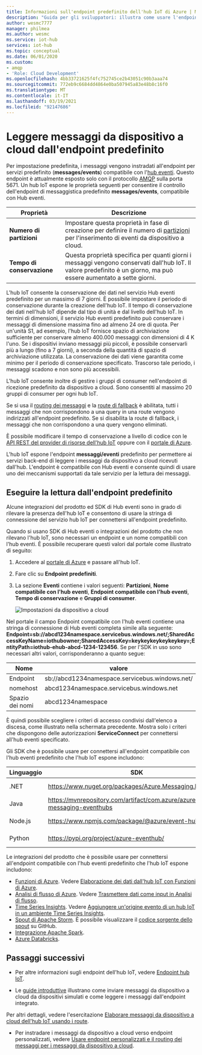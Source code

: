 ```yaml
---
title: Informazioni sull'endpoint predefinito dell'hub IoT di Azure | Microsoft Docs
description: "Guida per gli sviluppatori: illustra come usare l'endpoint predefinito compatibile con l'hub eventi per la lettura dei messaggi da dispositivo a cloud."
author: wesmc7777
manager: philmea
ms.author: wesmc
ms.service: iot-hub
services: iot-hub
ms.topic: conceptual
ms.date: 06/01/2020
ms.custom:
- amqp
- 'Role: Cloud Development'
ms.openlocfilehash: 4bb33721625f4fc752745ce2b43051c90b3aaa74
ms.sourcegitcommit: 772eb9c6684dd4864e0ba507945a83e48b8c16f0
ms.translationtype: MT
ms.contentlocale: it-IT
ms.lasthandoff: 03/19/2021
ms.locfileid: "92147686"
---
```

# <a name="read-device-to-cloud-messages-from-the-built-in-endpoint"></a>Leggere messaggi da dispositivo a cloud dall'endpoint predefinito

Per impostazione predefinita, i messaggi vengono instradati all'endpoint per servizi predefinito (**messages/events**) compatibile con l'[hub eventi](https://azure.microsoft.com/documentation/services/event-hubs/). Questo endpoint è attualmente esposto solo con il protocollo [AMQP](https://www.amqp.org/) sulla porta 5671. Un hub IoT espone le proprietà seguenti per consentire il controllo dell'endpoint di messaggistica predefinito **messages/events**, compatibile con Hub eventi.

| Proprietà            | Descrizione |
| ------------------- | ----------- |
| **Numero di partizioni** | Impostare questa proprietà in fase di creazione per definire il numero di [partizioni](../event-hubs/event-hubs-features.md#partitions) per l'inserimento di eventi da dispositivo a cloud. |
| **Tempo di conservazione**  | Questa proprietà specifica per quanti giorni i messaggi vengono conservati dall'hub IoT. Il valore predefinito è un giorno, ma può essere aumentato a sette giorni. |

L'hub IoT consente la conservazione dei dati nel servizio Hub eventi predefinito per un massimo di 7 giorni. È possibile impostare il periodo di conservazione durante la creazione dell'hub IoT. Il tempo di conservazione dei dati nell'hub IoT dipende dal tipo di unità e dal livello dell'hub IoT. In termini di dimensioni, il servizio Hub eventi predefinito può conservare i messaggi di dimensione massima fino ad almeno 24 ore di quota. Per un'unità S1, ad esempio, l'hub IoT fornisce spazio di archiviazione sufficiente per conservare almeno 400.000 messaggi con dimensioni di 4 K l'uno. Se i dispositivi inviano messaggi più piccoli, è possibile conservarli più a lungo (fino a 7 giorni), a seconda della quantità di spazio di archiviazione utilizzata. La conservazione dei dati viene garantita come minimo per il periodo di conservazione specificato. Trascorso tale periodo, i messaggi scadono e non sono più accessibili. 

L'hub IoT consente inoltre di gestire i gruppi di consumer nell'endpoint di ricezione predefinito da dispositivo a cloud. Sono consentiti al massimo 20 gruppi di consumer per ogni hub IoT.

Se si usa il [routing dei messaggi](iot-hub-devguide-messages-d2c.md) e la [route di fallback](iot-hub-devguide-messages-d2c.md#fallback-route) è abilitata, tutti i messaggi che non corrispondono a una query in una route vengono indirizzati all'endpoint predefinito. Se si disabilita la route di fallback, i messaggi che non corrispondono a una query vengono eliminati.

È possibile modificare il tempo di conservazione a livello di codice con le [API REST del provider di risorse dell'hub IoT](/rest/api/iothub/iothubresource) oppure con il [portale di Azure](https://portal.azure.com).

L'hub IoT espone l'endpoint **messaggi/eventi** predefinito per permettere ai servizi back-end di leggere i messaggi da dispositivo a cloud ricevuti dall'hub. L'endpoint è compatibile con Hub eventi e consente quindi di usare uno dei meccanismi supportati da tale servizio per la lettura dei messaggi.

## <a name="read-from-the-built-in-endpoint"></a>Eseguire la lettura dall'endpoint predefinito

Alcune integrazioni del prodotto ed SDK di Hub eventi sono in grado di rilevare la presenza dell'hub IoT e consentono di usare la stringa di connessione del servizio hub IoT per connettersi all'endpoint predefinito.

Quando si usano SDK di Hub eventi o integrazioni del prodotto che non rilevano l'hub IoT, sono necessari un endpoint e un nome compatibili con l'hub eventi. È possibile recuperare questi valori dal portale come illustrato di seguito:

1. Accedere al [portale di Azure](https://portal.azure.com) e passare all'hub IoT.

2. Fare clic su **Endpoint predefiniti**.

3. La sezione **Eventi** contiene i valori seguenti: **Partizioni**, **Nome compatibile con l'hub eventi**, **Endpoint compatibile con l'hub eventi**, **Tempo di conservazione** e **Gruppi di consumer**.

    ![Impostazioni da dispositivo a cloud](./media/iot-hub-devguide-messages-read-builtin/eventhubcompatible.png)

Nel portale il campo Endpoint compatibile con l'hub eventi contiene una stringa di connessione di Hub eventi completa simile alla seguente: **Endpoint=sb://abcd1234namespace.servicebus.windows.net/;SharedAccessKeyName=iothubowner;SharedAccessKey=keykeykeykeykeykey=;EntityPath=iothub-ehub-abcd-1234-123456**. Se per l'SDK in uso sono necessari altri valori, corrisponderanno a quanto segue:

| Nome | valore |
| ---- | ----- |
| Endpoint | sb://abcd1234namespace.servicebus.windows.net/ |
| nomehost | abcd1234namespace.servicebus.windows.net |
| Spazio dei nomi | abcd1234namespace |

È quindi possibile scegliere i criteri di accesso condivisi dall'elenco a discesa, come illustrato nella schermata precedente. Mostra solo i criteri che dispongono delle autorizzazioni **ServiceConnect** per connettersi all'hub eventi specificato.

Gli SDK che è possibile usare per connettersi all'endpoint compatibile con l'hub eventi predefinito che l'hub IoT espone includono:

| Linguaggio | SDK | Esempio |
| -------- | --- | ------ |
| .NET | https://www.nuget.org/packages/Azure.Messaging.EventHubs | [Guida introduttiva](quickstart-send-telemetry-dotnet.md) |
| Java | https://mvnrepository.com/artifact/com.azure/azure-messaging-eventhubs | [Guida introduttiva](quickstart-send-telemetry-java.md) |
| Node.js | https://www.npmjs.com/package/@azure/event-hubs | [Guida introduttiva](quickstart-send-telemetry-node.md) |
| Python | https://pypi.org/project/azure-eventhub/ | [Guida introduttiva](quickstart-send-telemetry-python.md) |

Le integrazioni del prodotto che è possibile usare per connettersi all'endpoint compatibile con l'hub eventi predefinito che l'hub IoT espone includono:

* [Funzioni di Azure](../azure-functions/index.yml). Vedere [Elaborazione dei dati dall'hub IoT con Funzioni di Azure](https://azure.microsoft.com/resources/samples/functions-js-iot-hub-processing/).
* [Analisi di flusso di Azure](../stream-analytics/index.yml). Vedere [Trasmettere dati come input in Analisi di flusso](../stream-analytics/stream-analytics-define-inputs.md#stream-data-from-iot-hub).
* [Time Series Insights](../time-series-insights/index.yml). Vedere [Aggiungere un'origine evento di un hub IoT in un ambiente Time Series Insights](../time-series-insights/how-to-ingest-data-iot-hub.md).
* [Spout di Apache Storm](../hdinsight/storm/apache-storm-develop-csharp-event-hub-topology.md). È possibile visualizzare il [codice sorgente dello spout](https://github.com/apache/storm/tree/master/external/storm-eventhubs) su GitHub.
* [Integrazione Apache Spark](../hdinsight/spark/apache-spark-ipython-notebook-machine-learning.md).
* [Azure Databricks](/azure/azure-databricks/).

## <a name="next-steps"></a>Passaggi successivi

* Per altre informazioni sugli endpoint dell'hub IoT, vedere [Endpoint hub IoT](iot-hub-devguide-endpoints.md).

* Le [guide introduttive](quickstart-send-telemetry-node.md) illustrano come inviare messaggi da dispositivo a cloud da dispositivi simulati e come leggere i messaggi dall'endpoint integrato. 

Per altri dettagli, vedere l'esercitazione [Elaborare messaggi da dispositivo a cloud dell'hub IoT usando i route](tutorial-routing.md).

* Per instradare i messaggi da dispositivo a cloud verso endpoint personalizzati, vedere [Usare endpoint personalizzati e il routing dei messaggi per i messaggi da dispositivo a cloud](iot-hub-devguide-messages-read-custom.md).
